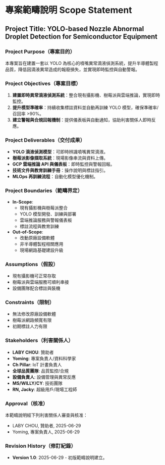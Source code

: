 # 專案範疇說明 Scope Statement

## Project Title: YOLO-based Nozzle Abnormal Droplet Detection for Semiconductor Equipment

### Project Purpose（專案目的）
本專案旨在建置一套以 YOLO 為核心的噴嘴異常滴液偵測系統，提升半導體製程品質，降低因滴液異常造成的報廢損失，並實現即時監控與自動警報。

### Project Objectives（專案目標）
1. **建置即時異常滴液偵測系統**：整合現有攝影機、樹莓派與雲端推論，實現即時監控。
2. **提升模型準確率**：持續收集標註資料並自動再訓練 YOLO 模型，確保準確率/召回率 >90%。
3. **建立警報與合規回報機制**：提供儀表板與自動通知，協助利害關係人即時反應。

### Project Deliverables（交付成果）
- **YOLO 滴液偵測模型**：可即時辨識噴嘴異常滴液。
- **樹莓派影像擷取系統**：現場影像串流與資料上傳。
- **GCP 雲端推論 API 與儀表板**：即時監控與警報回報。
- **技術文件與教育訓練手冊**：操作說明與標註指引。
- **MLOps 再訓練流程**：自動化模型優化機制。

### Project Boundaries（範疇界定）
- **In-Scope**:
  - 現有攝影機與樹莓派整合
  - YOLO 模型開發、訓練與部署
  - 雲端推論服務與警報儀表板
  - 標註流程與教育訓練
- **Out-of-Scope**:
  - 改動原廠設備軟體
  - 非半導體製程相關應用
  - 現場網路基礎建設升級

### Assumptions（假設）
- 現有攝影機可正常存取
- 樹莓派與雲端服務可順利串接
- 設備團隊配合標註與裝機

### Constraints（限制）
- 無法修改原廠設備軟體
- 樹莓派網路頻寬有限
- 初期標註人力有限

### Stakeholders（利害關係人）
- **LABY CHOU**: 贊助者
- **Yoming**: 專案負責人/資料科學家
- **Ch Pillar**: IoT 計畫負責人
- **全球品質團隊**: 品質監控/合規
- **設備負責人**: 設備管理與異常反應
- **MS/WILLY/CY**: 技術團隊
- **RN, Jacky**: 超級用戶/現場工程師

### Approval（核准）
本範疇說明經下列利害關係人審查與核准：
- LABY CHOU, 贊助者, 2025-06-29
- Yoming, 專案負責人, 2025-06-29

### Revision History（修訂紀錄）
- **Version 1.0**: 2025-06-29 - 初版範疇說明建立。